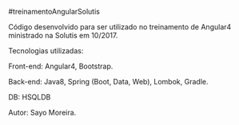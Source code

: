 #treinamentoAngularSolutis

Código desenvolvido para ser utilizado no treinamento de Angular4 ministrado na Solutis em 10/2017.

Tecnologias utilizadas:

  Front-end: Angular4, Bootstrap. 
  
  Back-end: Java8, Spring (Boot, Data, Web), Lombok, Gradle.
  
  DB: HSQLDB
  
Autor: Sayo Moreira.

